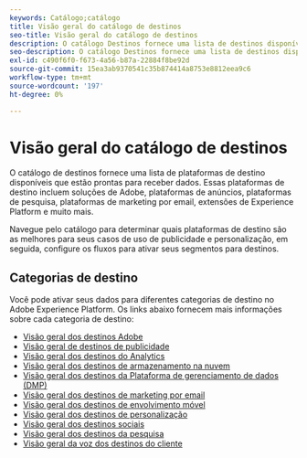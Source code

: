 ```yaml
---
keywords: Catálogo;catálogo
title: Visão geral do catálogo de destinos
seo-title: Visão geral do catálogo de destinos
description: O catálogo Destinos fornece uma lista de destinos disponíveis que estão prontos para receber dados. Esses destinos incluem soluções de Adobe, plataformas de publicidade, plataformas de pesquisa, plataformas de marketing por email e muito mais.
seo-description: O catálogo Destinos fornece uma lista de destinos disponíveis que estão prontos para receber dados. Esses destinos incluem soluções de Adobe, plataformas de publicidade, plataformas de pesquisa, plataformas de marketing por email e muito mais.
exl-id: c490f6f0-f673-4a56-b87a-22884f8be92d
source-git-commit: 15ea3ab9370541c35b874414a8753e8812eea9c6
workflow-type: tm+mt
source-wordcount: '197'
ht-degree: 0%

---
```


# Visão geral do catálogo de destinos

O catálogo de destinos fornece uma lista de plataformas de destino disponíveis que estão prontas para receber dados. Essas plataformas de destino incluem soluções de Adobe, plataformas de anúncios, plataformas de pesquisa, plataformas de marketing por email, extensões de Experience Platform e muito mais.

Navegue pelo catálogo para determinar quais plataformas de destino são as melhores para seus casos de uso de publicidade e personalização, em seguida, configure os fluxos para ativar seus segmentos para destinos.

## Categorias de destino

Você pode ativar seus dados para diferentes categorias de destino no Adobe Experience Platform. Os links abaixo fornecem mais informações sobre cada categoria de destino:

- [Visão geral dos destinos Adobe](adobe/overview.md)
- [Visão geral de destinos de publicidade](advertising/overview.md)
- [Visão geral dos destinos do Analytics](analytics/overview.md)
- [Visão geral dos destinos de armazenamento na nuvem](cloud-storage/overview.md)
- [Visão geral dos destinos da Plataforma de gerenciamento de dados (DMP)](data-management/overview.md)
- [Visão geral dos destinos de marketing por email](email-marketing/overview.md)
- [Visão geral dos destinos de envolvimento móvel](mobile-engagement/overview.md)
- [Visão geral dos destinos de personalização](personalization/overview.md)
- [Visão geral dos destinos sociais](social/overview.md)
- [Visão geral dos destinos da pesquisa](survey/overview.md)
- [Visão geral da voz dos destinos do cliente](voice/overview.md)
